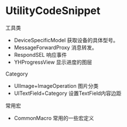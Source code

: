 # UtilityCodeSnippet
工具类

- DeviceSpecificModel  获取设备的具体型号。
- MessageForwardProxy 消息转发。
- RespondSEL 响应事件
- YHProgressView 显示进度的图层

Category

- UIImage+ImageOperation 图片分类
- UITextField+Category 设置TextField内容边距

常用宏

- CommonMacro 常用的一些宏定义